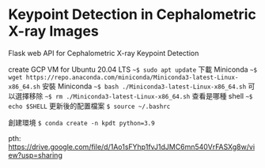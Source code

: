 # Keypoint Detection in Cephalometric X-ray Images
Flask web API for Cephalometric X-ray Keypoint Detection

create GCP VM for Ubuntu 20.04 LTS
`~$ sudo apt update`
下載 Miniconda
`~$ wget https://repo.anaconda.com/miniconda/Miniconda3-latest-Linux-x86_64.sh`
安裝 Miniconda
`~$ bash ./Miniconda3-latest-Linux-x86_64.sh`
可以選擇移除
`~$ rm ./Miniconda3-latest-Linux-x86_64.sh`
查看是哪種 shell
`~$ echo $SHELL`
更新後的配置檔案
`$ source ~/.bashrc`

創建環境
`$ conda create -n kpdt python=3.9`



pth: https://drive.google.com/file/d/1Ao1sFYhp1fvJ1dJMC6mn540VrFASXg8w/view?usp=sharing

